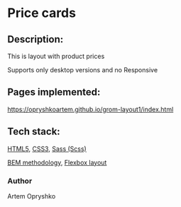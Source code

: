 # Price cards

## Description:

This is layout with product prices

Supports only desktop versions and no Responsive

## Pages implemented:

https://opryshkoartem.github.io/grom-layout1/index.html

## Tech stack:

[HTML5](https://en.wikipedia.org/wiki/HTML5), [CSS3](https://en.wikipedia.org/wiki/Cascading_Style_Sheets), [Sass (Scss)](https://sass-lang.com/)

[BEM methodology](https://en.bem.info/methodology/), [Flexbox layout](https://en.wikipedia.org/wiki/CSS_Flexible_Box_Layout)

### Author

Artem Opryshko
